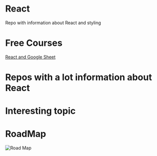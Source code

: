 # React
Repo with information about React and styling
# Free Courses
[React and Google Sheet](https://www-freecodecamp-org.cdn.ampproject.org/c/s/www.freecodecamp.org/news/react-and-googlesheets/amp/)


# Repos with a lot information about React

# Interesting topic


# RoadMap
![Road Map](https://roadmap.sh/react)